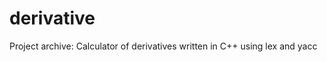 derivative
==========

Project archive: Calculator of derivatives written in C++ using lex and yacc 
